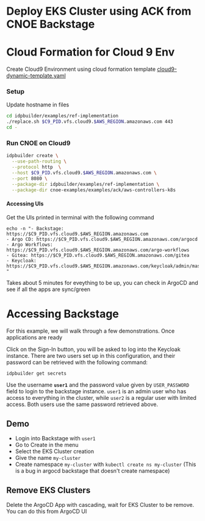 # Deploy EKS Cluster using ACK from CNOE Backstage

# Cloud Formation for Cloud 9 Env
Create Cloud9 Environment using cloud formation template [cloud9-dynamic-template.yaml](../../hack/cfn/cloud9-dynamic-template.yaml)

### Setup

Update hostname in files
```sh
cd idpbuilder/examples/ref-implementation
./replace.sh $C9_PID.vfs.cloud9.$AWS_REGION.amazonaws.com 443
cd -
```


### Run CNOE on Cloud9
```sh
idpbuilder create \
  --use-path-routing \
  --protocol http  \
  --host $C9_PID.vfs.cloud9.$AWS_REGION.amazonaws.com \
  --port 8080 \
  --package-dir idpbuilder/examples/ref-implementation \
  --package-dir cnoe-examples/examples/ack/aws-controllers-k8s
```

#### Accessing UIs
Get the UIs printed in terminal with the following command
```shell
echo -n "- Backstage: https://$C9_PID.vfs.cloud9.$AWS_REGION.amazonaws.com
- Argo CD: https://$C9_PID.vfs.cloud9.$AWS_REGION.amazonaws.com/argocd
- Argo Workflows: https://$C9_PID.vfs.cloud9.$AWS_REGION.amazonaws.com/argo-workflows
- Gitea: https://$C9_PID.vfs.cloud9.$AWS_REGION.amazonaws.com/gitea
- Keycloak: https://$C9_PID.vfs.cloud9.$AWS_REGION.amazonaws.com/keycloak/admin/master/console
"
```

Takes about 5 minutes for eveything to be up, you can check in ArgoCD and see if all the apps are sync/green

# Accessing Backstage

For this example, we will walk through a few demonstrations. Once applications are ready

Click on the Sign-In button, you will be asked to log into the Keycloak instance. There are two users set up in this
configuration, and their password can be retrieved with the following command:

```bash
idpbuilder get secrets
```

Use the username **`user1`** and the password value given by `USER_PASSWORD` field to login to the backstage instance.
`user1` is an admin user who has access to everything in the cluster, while `user2` is a regular user with limited access.
Both users use the same password retrieved above.


## Demo
- Login into Backstage with `user1`
- Go to Create in the menu
- Select the EKS Cluster creation
- Give the name `my-cluster`
- Create namespace `my-cluster` with `kubectl create ns my-cluster` (This is a bug in argocd backstage that doesn't create namespace)


## Remove EKS Clusters

Delete the ArgoCD App with cascading, wait for EKS Cluster to be remove. You can do this from ArgoCD UI